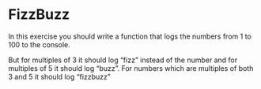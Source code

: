 # FizzBuzz

In this exercise you should write a function that logs the numbers from 1 to 100 to the console.

But for multiples of 3 it should log “fizz” instead of the number and for multiples of 5 it should log “buzz”. For numbers which are multiples of both 3 and 5 it should log “fizzbuzz”
